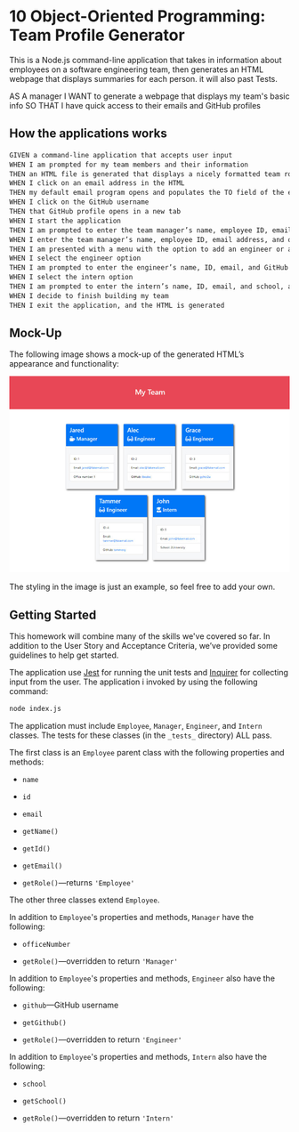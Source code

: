 # 10 Object-Oriented Programming: Team Profile Generator



This is a Node.js command-line application that takes in information about employees on a software engineering team, then generates an HTML webpage that displays summaries for each person. it will also past Tests.


AS A manager
I WANT to generate a webpage that displays my team's basic info
SO THAT I have quick access to their emails and GitHub profiles


## How the applications works

```md
GIVEN a command-line application that accepts user input
WHEN I am prompted for my team members and their information
THEN an HTML file is generated that displays a nicely formatted team roster based on user input
WHEN I click on an email address in the HTML
THEN my default email program opens and populates the TO field of the email with the address
WHEN I click on the GitHub username
THEN that GitHub profile opens in a new tab
WHEN I start the application
THEN I am prompted to enter the team manager’s name, employee ID, email address, and office number
WHEN I enter the team manager’s name, employee ID, email address, and office number
THEN I am presented with a menu with the option to add an engineer or an intern or to finish building my team
WHEN I select the engineer option
THEN I am prompted to enter the engineer’s name, ID, email, and GitHub username, and I am taken back to the menu
WHEN I select the intern option
THEN I am prompted to enter the intern’s name, ID, email, and school, and I am taken back to the menu
WHEN I decide to finish building my team
THEN I exit the application, and the HTML is generated
```

## Mock-Up

The following image shows a mock-up of the generated HTML’s appearance and functionality:

![HTML webpage titled “My Team” features five boxes listing employee names, titles, and other key info.](./Assets/10-object-oriented-programming-homework-demo.png)

The styling in the image is just an example, so feel free to add your own.

## Getting Started

This homework will combine many of the skills we've covered so far. In addition to the User Story and Acceptance Criteria, we’ve provided some guidelines to help get started.

The application use [Jest](https://www.npmjs.com/package/jest) for running the unit tests and [Inquirer](https://www.npmjs.com/package/inquirer) for collecting input from the user. The application i invoked by using the following command:

```bash
node index.js
```



The application must include `Employee`, `Manager`, `Engineer`, and `Intern` classes. The tests for these classes (in the `_tests_` directory) ALL pass.

The first class is an `Employee` parent class with the following properties and methods:

* `name`

* `id`

* `email`

* `getName()`

* `getId()`

* `getEmail()`

* `getRole()`&mdash;returns `'Employee'`

The other three classes extend `Employee`.

In addition to `Employee`'s properties and methods, `Manager`  have the following:

* `officeNumber`

* `getRole()`&mdash;overridden to return `'Manager'`

In addition to `Employee`'s properties and methods, `Engineer`  also have the following:

* `github`&mdash;GitHub username

* `getGithub()`

* `getRole()`&mdash;overridden to return `'Engineer'`

In addition to `Employee`'s properties and methods, `Intern`  also have the following:

* `school`

* `getSchool()`

* `getRole()`&mdash;overridden to return `'Intern'`
